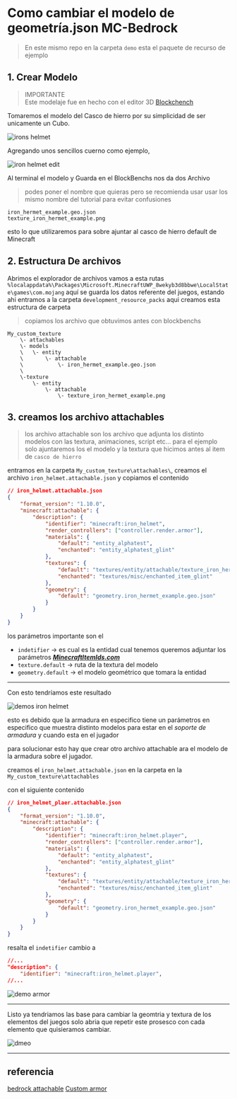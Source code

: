 # Como cambiar el modelo de geometría.json MC-Bedrock

> En este mismo repo en la carpeta `demo` esta el paquete de recurso de ejemplo

## 1. Crear Modelo

> IMPORTANTE <br>
> Este modelaje fue en hecho con el editor 3D [Blockchench](https://www.blockbench.net/)

Tomaremos el modelo del Casco de hierro por su simplicidad de
ser unicamente un Cubo.  

![irons helmet](./iron_helmet.png)

Agregando unos sencillos cuerno como ejemplo, 

![iron helmet edit](./iron_helmet_edit.png)


Al terminal el modelo y Guarda en el BlockBenchs nos da dos Archivo 

> podes poner el nombre que quieras pero se recomienda usar 
> usar los mismo nombre del tutorial para evitar 
> confusiones 

```
iron_hermet_example.geo.json
texture_iron_hermet_example.png

```

esto lo que utilizaremos para sobre ajuntar al casco de hierro default de Minecraft 

## 2. Estructura De archivos  

Abrimos el explorador de archivos vamos a esta rutas 
`%localappdata%\Packages\Microsoft.MinecraftUWP_8wekyb3d8bbwe\LocalState\games\com.mojang`
aquí se guarda los datos referente del juegos, estando ahi 
entramos a la carpeta `development_resource_packs` aqui creamos 
esta estructura de carpeta 

> copiamos los archivo que obtuvimos antes con blockbenchs

```
My_custom_texture
    \- attachables
    \- models
    \   \- entity
    \       \- attachable
    \           \- iron_hermet_example.geo.json
    \
    \-texture 
        \- entity
            \- attachable
                \- texture_iron_hermet_example.png
```

## 3. creamos los archivo attachables

> los archivo attachable son los archivo que adjunta 
> los distinto modelos con las textura, animaciones, script 
> etc... 
> para el ejemplo solo ajuntaremos los el modelo y la textura que 
> hicimos antes al item de `casco de hierro`

entramos en la carpeta `My_custom_texture\attachables\`,
creamos el archivo `iron_helmet.attachable.json` y 
copiamos el contenido

```json
// iron_helmet.attachable.json
{
	"format_version": "1.10.0",
	"minecraft:attachable": {
		"description": {
			"identifier": "minecraft:iron_helmet",
			"render_controllers": ["controller.render.armor"],
			"materials": {
				"default": "entity_alphatest",
				"enchanted": "entity_alphatest_glint"
			},
			"textures": {
				"default": "textures/entity/attachable/texture_iron_hermet_example.png",
				"enchanted": "textures/misc/enchanted_item_glint"
			},
			"geometry": {
				"default": "geometry.iron_hermet_example.geo.json"
			}
		}
	}
}
```

los parámetros importante son el 

- `indetifier` -> es cual es la entidad cual tenemos queremos adjuntar los parámetros ***[MinecraftItemIds.com](https://minecraftitemids.com/)***
- `texture.default` -> ruta de la textura del modelo 
- `geometry.default` -> el modelo geométrico que tomara la entidad 

---

Con esto tendríamos este resultado 

![demos iron helmet](./demo_iron_helmet_1.png)

esto es debido que la armadura en especifico tiene
un parámetros en especifico que muestra distinto modelos 
para estar en el *soporte de armadura* y cuando esta en el 
jugador  

para solucionar esto hay que crear otro archivo attachable
ara el modelo de la armadura sobre el jugador. 

creamos el `iron_helmet.attachable.json` en la carpeta en la `My_custom_texture\attachables`

con el siguiente contenido 

```json
// iron_helmet_plaer.attachable.json
{
	"format_version": "1.10.0",
	"minecraft:attachable": {
		"description": {
			"identifier": "minecraft:iron_helmet.player",
			"render_controllers": ["controller.render.armor"],
			"materials": {
				"default": "entity_alphatest",
				"enchanted": "entity_alphatest_glint"
			},
			"textures": {
				"default": "textures/entity/attachable/texture_iron_hermet_example.png",
				"enchanted": "textures/misc/enchanted_item_glint"
			},
			"geometry": {
				"default": "geometry.iron_hermet_example.geo.json"
			}
		}
	}
}
```

resalta el `indetifier` cambio a 
```json
//...
"description": {
	"identifier": "minecraft:iron_helmet.player",
//...
```

![demo armor](./demo_iron_helmet_2.png)

--- 

Listo ya tendriamos las base para cambiar la geomtria y textura de los elementos del juegos solo abria que repetir este prosesco con cada elemento que quisieramos cambiar. 

![dmeo](./armadura_demo.jpeg)

---

## referencia 
[bedrock attachable](https://wiki.bedrock.dev/items/high-resolution-items)
[Custom armor](https://wiki.bedrock.dev/items/custom-armor)